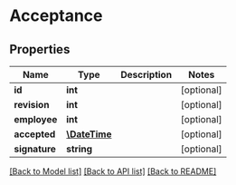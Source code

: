 # Acceptance

## Properties
Name | Type | Description | Notes
------------ | ------------- | ------------- | -------------
**id** | **int** |  | [optional] 
**revision** | **int** |  | [optional] 
**employee** | **int** |  | [optional] 
**accepted** | [**\DateTime**](\DateTime.md) |  | [optional] 
**signature** | **string** |  | [optional] 

[[Back to Model list]](../README.md#documentation-for-models) [[Back to API list]](../README.md#documentation-for-api-endpoints) [[Back to README]](../README.md)


